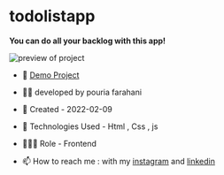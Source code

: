 # todolistapp

**You can do all your backlog with this app!**

![preview of project](https://user-images.githubusercontent.com/109727844/188115722-bda64873-e3ff-48b5-a814-7d7d2cc65234.jpg)

- 🔗 [Demo Project](https://pouria-farahani-developer.github.io/todolistapp/)

- 👨‍💻 developed by pouria farahani

- 📆 Created - 2022-02-09

- 🤖 Technologies Used - Html , Css , js

- 🕵🏻‍♀️ Role - Frontend

- 📫 How to reach me : with my [instagram](https://www.instagram.com/pouria_farahani_developer) and [linkedin](https://www.linkedin.com/in/pouria-farahani-developer)
